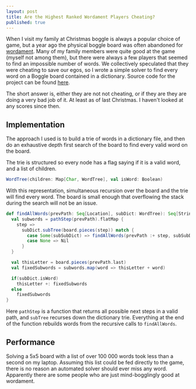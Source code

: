 ```yaml
---
layout: post
title: Are the Highest Ranked Wordament Players Cheating?
published: true
---
```


When I visit my family at Christmas boggle is always a popular choice of game,
but a year ago the physical boggle board was often abandoned for
[wordament](https://www.microsoft.com/en-us/store/p/wordament/9wzdncrfhwfg).
Many of my family members were quite good at the game (myself not among them),
but there were always a few players that seemed to find an impossible number of
words. We collectively speculated that they were cheating to save our egos, so I
wrote a simple solver to find every word on a Boggle board contained in a
dictionary. Source code for the project can be found
[here](https://bitbucket.org/tobinyehle/bogglesolver).

The short answer is, either they are not not cheating, or if they are they are
doing a very bad job of it. At least as of last Christmas. I haven't looked at
any scores since then.



Implementation
--------------

The approach I used is to build a trie of words in a dictionary file, and then
do an exhaustive depth first search of the board to find every valid word on the
board.

The trie is structured so every node has a flag saying if it is a valid word,
and a list of children.

```scala
WordTree(children: Map[Char, WordTree], val isWord: Boolean)
```

With this representation, simultaneous recursion over the board and the trie
will find every word. The board is small enough that overflowing the stack
during the search will not be an issue.

```scala
def findAllWords(prevPath: Seq[Location], subDict: WordTree): Seq[String] = {
  val subwords = pathStep(prevPath).flatMap {
    step =>
      subDict.subTree(board.pieces(step)) match {
        case Some(subSubDict) => findAllWords(prevPath :+ step, subSubDict)
        case None => Nil
      }
  }

  val thisLetter = board.pieces(prevPath.last)
  val fixedSubwords = subwords.map(word => thisLetter + word)

  if(subDict.isWord)
    thisLetter +: fixedSubwords
  else
    fixedSubwords
}
```

Here `pathStep` is a function that returns all possible next steps in a valid
path, and `subTree` recurses down the dictionary trie. Everything at the end of
the function rebuilds words from the recursive calls to `findAllWords`.



Performance
-----------

Solving a 5x5 board with a list of over 100 000 words took less than a second on
my laptop. Assuming this list could be fed directly to the game, there is no
reason an automated solver should ever miss any word. Apparently there are some
people who are just mind-bogglingly good at wordament.
